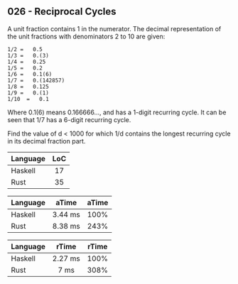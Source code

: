 026 - Reciprocal Cycles
-----------------------

A unit fraction contains 1 in the numerator. The decimal representation of the
unit fractions with denominators 2 to 10 are given:

    1/2 =   0.5
    1/3 =   0.(3)
    1/4 =   0.25
    1/5 =   0.2
    1/6 =   0.1(6)
    1/7 =   0.(142857)
    1/8 =   0.125
    1/9 =   0.(1)
    1/10  =   0.1

Where 0.1(6) means 0.166666..., and has a 1-digit recurring cycle. It can be
seen that 1/7 has a 6-digit recurring cycle.

Find the value of d < 1000 for which 1/d contains the longest recurring cycle
in its decimal fraction part.

Language | LoC
--- | :---:
Haskell | 17
Rust | 35

Language | aTime | aTime
--- | :---: | :---:
Haskell | 3.44 ms | 100%
Rust | 8.38 ms | 243%

Language | rTime | rTime
--- | :---: | :---:
Haskell | 2.27 ms | 100%
Rust |    7 ms | 308%
